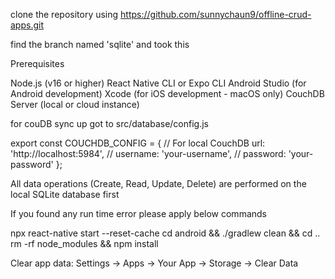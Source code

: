 clone the repository using https://github.com/sunnychaun9/offline-crud-apps.git

find the branch named 'sqlite' and took this 

Prerequisites

Node.js (v16 or higher)
React Native CLI or Expo CLI
Android Studio (for Android development)
Xcode (for iOS development - macOS only)
CouchDB Server (local or cloud instance)

for couDB sync up got to src/database/config.js

export const COUCHDB_CONFIG = {
  // For local CouchDB
  url: 'http://localhost:5984',
  // username: 'your-username',
  // password: 'your-password'
};

All data operations (Create, Read, Update, Delete) are performed on the local SQLite database first


If you found any run time error please apply below commands 

npx react-native start --reset-cache
cd android && ./gradlew clean && cd ..
rm -rf node_modules && npm install

Clear app data: Settings → Apps → Your App → Storage → Clear Data